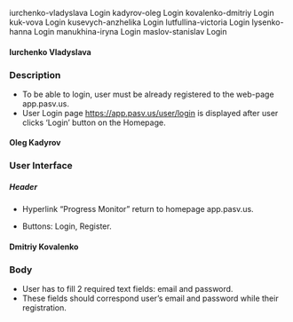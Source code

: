 iurchenko-vladyslava	Login
kadyrov-oleg	Login
kovalenko-dmitriy	Login
kuk-vova	Login
kusevych-anzhelika	Login
lutfullina-victoria	Login
lysenko-hanna	Login
manukhina-iryna	Login
maslov-stanislav	Login

#### Iurchenko Vladyslava
### Description
* To be able to login, user must be already registered to the web-page app.pasv.us.
* User Login page https://app.pasv.us/user/login is displayed after user clicks ‘Login’ button on the Homepage.

#### Oleg Kadyrov
### User Interface

##### Header
* Hyperlink “Progress Monitor” return to homepage app.pasv.us.
 
* Buttons: Login, Register.

#### Dmitriy Kovalenko
### Body
 * User has to fill 2 required text fields: email and password. 
 * These fields should correspond user’s email and password while their registration.
